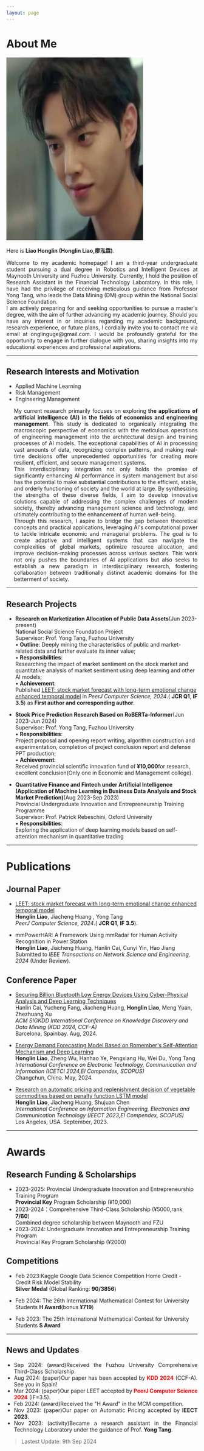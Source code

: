 ```yaml
---
layout: page
---
```


<style>
    .timeline {
        text-align: justify;
        text-justify: inter-word;
        list-style-type: disc;
        padding-left: 20px; /* 稍微调整一下缩进 */
    }
</style>

# About Me

<img src="/images/Songjiang.jpg" class="floatpic" width="360" height="480">

Here is **Liao Honglin (Honglin Liao,廖泓霖)**.

<style>
    .justify-text {
        text-align: justify;
    }
</style>

<div class="justify-text">
    Welcome to my academic homepage! I am a third-year undergraduate student pursuing a dual degree in Robotics and Intelligent Devices at Maynooth University and Fuzhou University. Currently, I hold the position of Research Assistant in the Financial Technology Laboratory. In this role, I have had the privilege of receiving meticulous guidance from Professor Yong Tang, who leads the Data Mining (DM) group within the National Social Science Foundation.
    <br>
   I am actively preparing for and seeking opportunities to pursue a master's degree, with the aim of further advancing my academic journey. Should you have any interest in or inquiries regarding my academic background, research experience, or future plans, I cordially invite you to contact me via email at onglinguge@gmail.com. I would be profoundly grateful for the opportunity to engage in further dialogue with you, sharing insights into my educational experiences and professional aspirations.
</div>

---

## Research Interests and Motivation

- Applied Machine Learning
- Risk Management
- Engineering Management

<ul class="timeline">

My current research primarily focuses on exploring<strong> the applications of artificial intelligence (AI) in the fields of economics and engineering management</strong>. This study is dedicated to organically integrating the macroscopic perspective of economics with the meticulous operations of engineering management into the architectural design and training processes of AI models. The exceptional capabilities of AI in processing vast amounts of data, recognizing complex patterns, and making real-time decisions offer unprecedented opportunities for creating more resilient, efficient, and secure management systems.
<br>This interdisciplinary integration not only holds the promise of significantly enhancing AI performance in system management but also has the potential to make substantial contributions to the efficient, stable, and orderly functioning of society and the world at large. By synthesizing the strengths of these diverse fields, I aim to develop innovative solutions capable of addressing the complex challenges of modern society, thereby advancing management science and technology, and ultimately contributing to the enhancement of human well-being.
<br>Through this research, I aspire to bridge the gap between theoretical concepts and practical applications, leveraging AI's computational power to tackle intricate economic and managerial problems. The goal is to create adaptive and intelligent systems that can navigate the complexities of global markets, optimize resource allocation, and improve decision-making processes across various sectors. This work not only pushes the boundaries of AI applications but also seeks to establish a new paradigm in interdisciplinary research, fostering collaboration between traditionally distinct academic domains for the betterment of society.

</ul>

---

## Research Projects

- **Research on Marketization Allocation of Public Data Assets**(Jun 2023-present)
<br>National Social Science Foundation Project
<br>Supervisor: Prof. Yong Tang, Fuzhou University 
<br>• **Outline**:
Deeply mining the characteristics of public and market-related data and further evaluate its inner value; 
<br>• **Responsibilities**:  
Researching the impact of market sentiment on the stock market and quantitative analysis of market sentiment using deep learning and other AI models; 
<br>• **Achievement**:  
Published [LEET: stock market forecast with long-term emotional change enhanced temporal model](https://doi.org/10.7717/peerj-cs.1969) in *PeerJ Computer Science, 2024*.( **JCR Q1**, **IF 3.5**) as **First author and corresponding author**.


- **Stock Price Prediction Research Based on RoBERTa-Informer**(Jun 2023-Jun 2024) 
<br>Supervisor: Prof. Yong Tang, Fuzhou University
<br>• **Responsibilities**:  
Project proposal and opening report writing, algorithm construction and experimentation, completion of project conclusion report and defense PPT production; 
<br>• **Achievement**:  
Received provincial scientific innovation fund of **¥10,000**for research, excellent conclusion(Only one in Economic and Managememt college).

- **Quantitative Finance and Fintech under Artificial Intelligence (Application of Machine Learning in Business Data Analysis and Stock Market Prediction)**(Aug 2023-Sep 2023) 
<br>Provincial Undergraduate Innovation and Entrepreneurship Training Programme
<br>Supervisor: Prof. Patrick Rebeschini,  Oxford University
<br>• **Responsibilities**:  
Exploring the application of deep learning models based on self-attention mechanism in quantitative trading


---
# Publications
## Journal Paper

- [LEET: stock market forecast with long-term emotional change enhanced temporal model](https://doi.org/10.7717/peerj-cs.1969)
<br> **Honglin Liao**, Jiacheng Huang , Yong Tang
<br> *PeerJ Computer Science, 2024*.( **JCR Q1**, **IF 3.5**).

- mmPowerHAR: A Framework Using mmRadar for Human Activity Recognition in Power Station 
<br> **Honglin Liao**, Jiacheng Huang, Hanlin Cai, Cunyi Yin, Hao Jiang
<br> Submitted to *IEEE Transactions on Network Science and Engineering, 2024* (Under Review).

## Conference Paper

- [Securing Billion Bluetooth Low Energy Devices Using Cyber-Physical Analysis and Deep Learning Techniques](https://kdd2024.kdd.org/undergraduate-consortium/)
<br> Hanlin Cai, Yucheng Fang, Jiacheng Huang, **Honglin Liao**, Meng Yuan, Zhezhuang Xu 
<br> *ACM SIGKDD International Conference on Knowledge Discovery and Data Mining (KDD 2024, CCF-A)* 
<br> Barcelona, Spainbay. Aug, 2024.

- [Energy Demand Forecasting Model Based on Romember's Self-Attention Mechanism and Deep Learning](https://ieeexplore.ieee.org/document/1594520)
<br> **Honglin Liao**, Zheng Wu, Hanhao Ye, Pengxiang Hu, Wei Du, Yong Tang
<br> *International Conference on Electronic Technology, Communication and Information (ICETCI 2024,EI Compendex, SCOPUS)*
<br> Changchun, China. May, 2024.

- [Research on automatic pricing and replenishment decision of vegetable commodities based on penalty function LSTM model](https://ieeexplore.ieee.org/document/10442643)
<br> **Honglin Liao**, Jiacheng Huang, Shujuan Chen
<br> *International Conference on Information Engineering, Electronics and Communication Technology (IEECT 2023,EI Compendex, SCOPUS)*
<br> Los Angeles, USA. September, 2023.

---
# Awards

## Research Funding & Scholarships

- 2023-2025: Provincial Undergraduate Innovation and Entrepreneurship Training Program<br>**Provincial Key** Program Scholarship (¥10,000)
- 2023-2024：Comprehensive Third-Class Scholarship (¥5000,rank **7/60**)
  <br> Combined degree scholarship between Maynooth and FZU
- 2023-2024: Undergraduate Innovation and Entrepreneurship Training Program<br>Provincial Key Program Scholarship (¥2000)


## Competitions

- Feb 2023:Kaggle Google Data Science Competition Home Credit - Credit Risk Model Stability <br> **Silver Medal** (Global Ranking: **90/3856**) 

- Feb 2024: The 26th International Mathematical Contest for University Students **H Award**(bonus **¥719**)

- Feb 2023: The 25th International Mathematical Contest for University Students **S Award**
  
---



## News and Updates

<ul class="timeline">
    <li>Sep 2024: (award)Received the Fuzhou University Comprehensive Third-Class Scholarship.</li>
    <li>Aug 2024: (paper)Our paper has been accepted by <strong><font color='red'>KDD 2024</font></strong> (CCF-A). See you in Spain!</li>
    <li>Mar 2024: (paper)Our paper LEET accepted by <strong><font color='red'>PeerJ Computer Science 2024</font></strong> (IF=3.5).</li> 
    <li>Feb 2024: (award)Received the "H Award" in the MCM competition.</li>
    <li>Nov 2023: (paper)Our paper on Automatic Pricing accepted by <strong>IEECT 2023</strong>.</li>
    <li>Nov 2023: (activity)Became a research assistant in the Financial Technology Laboratory under the guidance of Prof. <strong>Yong Tang</strong>.</li>




</ul>

> Lastest Update: 9th Sep 2024 
